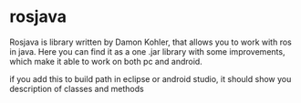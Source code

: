 # rosjava
Rosjava is library written by Damon Kohler, that allows you to work with ros in java. Here you can find it as a one .jar library with some improvements, which make it able to work on both pc and android.

if you add this to build path in eclipse or android studio, it should show you description of classes and methods




















